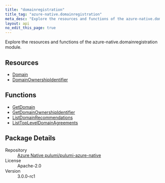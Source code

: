 ```yaml
---
title: "domainregistration"
title_tag: "azure-native.domainregistration"
meta_desc: "Explore the resources and functions of the azure-native.domainregistration module."
layout: api
no_edit_this_page: true
---
```


<!-- WARNING: this file was generated by Pulumi Docs Generator. -->
<!-- Do not edit by hand unless you're certain you know what you are doing! -->

Explore the resources and functions of the azure-native.domainregistration module.

<h2 id="resources">Resources</h2>
<ul class="api">
    <li><a href="domain/" title="Domain">Domain</a></li>
    <li><a href="domainownershipidentifier/" title="DomainOwnershipIdentifier">DomainOwnershipIdentifier</a></li>
</ul>

<h2 id="functions">Functions</h2>
<ul class="api">
    <li><a href="getdomain/" title="GetDomain">GetDomain</a></li>
    <li><a href="getdomainownershipidentifier/" title="GetDomainOwnershipIdentifier">GetDomainOwnershipIdentifier</a></li>
    <li><a href="listdomainrecommendations/" title="ListDomainRecommendations">ListDomainRecommendations</a></li>
    <li><a href="listtopleveldomainagreements/" title="ListTopLevelDomainAgreements">ListTopLevelDomainAgreements</a></li>
</ul>

<h2 id="package-details">Package Details</h2>
<dl class="package-details">
	<dt>Repository</dt>
	<dd><a href="https://github.com/pulumi/pulumi-azure-native">Azure Native pulumi/pulumi-azure-native</a></dd>
	<dt>License</dt>
	<dd>Apache-2.0</dd>
	<dt>Version</dt>
	<dd>3.0.0-rc1</dd>
</dl>

